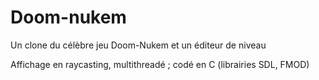 # Doom-nukem

Un clone du célèbre jeu Doom-Nukem et un éditeur de niveau

Affichage en raycasting, multithreadé ; codé en C (librairies SDL, FMOD)
